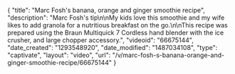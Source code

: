 {
    "title": "Marc Fosh's banana, orange and ginger smoothie recipe",
    "description": "Marc Fosh's tip\n\nMy kids love this smoothie and my wife likes to add granola for a nutritious breakfast on the go.\n\nThis recipe was prepared using the Braun Multiquick 7 Cordless hand blender with the ice crusher, and large chopper accessory.",
    "videoid": "66675144",
    "date_created": "1293548920",
    "date_modified": "1487034108",
    "type": "captivate",
    "layout": "video",
    "url": "\/v\/marc-fosh-s-banana-orange-and-ginger-smoothie-recipe\/66675144"
}